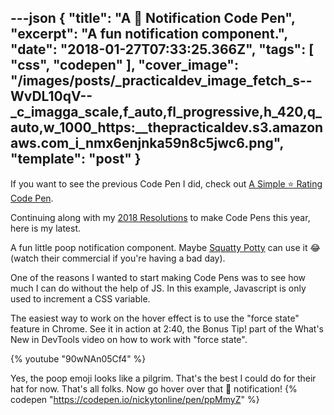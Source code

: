 ---json
{
  "title": "A 💩 Notification Code Pen",
  "excerpt": "A fun notification component.",
  "date": "2018-01-27T07:33:25.366Z",
  "tags": [
    "css",
    "codepen"
  ],
  "cover_image": "/images/posts/_practicaldev_image_fetch_s--WvDL10qV--_c_imagga_scale,f_auto,fl_progressive,h_420,q_auto,w_1000_https:__thepracticaldev.s3.amazonaws.com_i_nmx6enjnka59n8c5jwc6.png",
  "template": "post"
}
---
If you want to see the previous Code Pen I did, check out [A Simple ⭐ Rating Code Pen](https://dev.to/nickytonline/quick-simple-rating-code-pen-3ecp).

Continuing along with my [2018 Resolutions](https://dev.to/nickytonline/2018-resolutions-1deo) to make Code Pens this year, here is my latest.

A fun little poop notification component. Maybe [Squatty Potty](https://www.squattypotty.com) can use it 😂 (watch their commercial if you're having a bad day).

One of the reasons I wanted to start making Code Pens was to see how much I can do without the help of JS. In this example, Javascript is only used to increment a CSS variable.

The easiest way to work on the hover effect is to use the "force state" feature in Chrome. See it in action at 2:40, the Bonus Tip! part of the What's New in DevTools video on how to work with "force state".

{% youtube "90wNAn05Cf4" %}

Yes, the poop emoji looks like a pilgrim. That's the best I could do for their hat for now. That's all folks. Now go hover over that 💩 notification!
{% codepen "https://codepen.io/nickytonline/pen/ppMmyZ" %}
